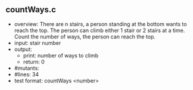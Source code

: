 ## countWays.c
 - overview: There are n stairs, a person standing at the bottom wants to reach the top. The person can climb either 1 stair or 2 stairs at a time. Count the number of ways, the person can reach the top.
 - input: stair number
 - output: 
     - print: number of ways to climb
     - return: 0
 - #mutants: 
 - #lines: 34
 - test format: countWays \<number\>